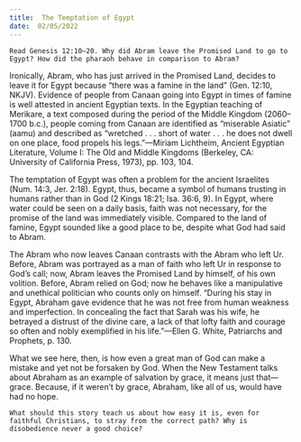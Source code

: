 ```yaml
---
title:  The Temptation of Egypt
date:  02/05/2022
---
```


`Read Genesis 12:10–20. Why did Abram leave the Promised Land to go to Egypt? How did the pharaoh behave in comparison to Abram?`

Ironically, Abram, who has just arrived in the Promised Land, decides to leave it for Egypt because “there was a famine in the land” (Gen. 12:10, NKJV). Evidence of people from Canaan going into Egypt in times of famine is well attested in ancient Egyptian texts. In the Egyptian teaching of Merikare, a text composed during the period of the Middle Kingdom (2060–1700 b.c.), people coming from Canaan are identified as “miserable Asiatic” (aamu) and described as “wretched . . . short of water . . . he does not dwell on one place, food propels his legs.”—Miriam Lichtheim, Ancient Egyptian Literature, Volume I: The Old and Middle Kingdoms (Berkeley, CA: University of California Press, 1973), pp. 103, 104.

The temptation of Egypt was often a problem for the ancient Israelites (Num. 14:3, Jer. 2:18). Egypt, thus, became a symbol of humans trusting in humans rather than in God (2 Kings 18:21; Isa. 36:6, 9). In Egypt, where water could be seen on a daily basis, faith was not necessary, for the promise of the land was immediately visible. Compared to the land of famine, Egypt sounded like a good place to be, despite what God had said to Abram.

The Abram who now leaves Canaan contrasts with the Abram who left Ur. Before, Abram was portrayed as a man of faith who left Ur in response to God’s call; now, Abram leaves the Promised Land by himself, of his own volition. Before, Abram relied on God; now he behaves like a manipulative and unethical politician who counts only on himself. “During his stay in Egypt, Abraham gave evidence that he was not free from human weakness and imperfection. In concealing the fact that Sarah was his wife, he betrayed a distrust of the divine care, a lack of that lofty faith and courage so often and nobly exemplified in his life.”—Ellen G. White, Patriarchs and Prophets, p. 130.

What we see here, then, is how even a great man of God can make a mistake and yet not be forsaken by God. When the New Testament talks about Abraham as an example of salvation by grace, it means just that—grace. Because, if it weren’t by grace, Abraham, like all of us, would have had no hope.

`What should this story teach us about how easy it is, even for faithful Christians, to stray from the correct path? Why is disobedience never a good choice?`